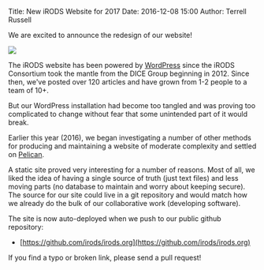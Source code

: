 Title: New iRODS Website for 2017
Date: 2016-12-08 15:00
Author: Terrell Russell

We are excited to announce the redesign of our website!

<div class="full_image"><img src="{filename}/images/2016_site_compare.jpg" /></div>

The iRODS website has been powered by [WordPress](https://wordpress.org/) since the iRODS Consortium took the mantle from the DICE Group beginning in 2012.  Since then, we've posted over 120 articles and have grown from 1-2 people to a team of 10+.

But our WordPress installation had become too tangled and was proving too complicated to change without fear that some unintended part of it would break.

Earlier this year (2016), we began investigating a number of other methods for producing and maintaining a website of moderate complexity and settled on [Pelican](http://blog.getpelican.com/).

A static site proved very interesting for a number of reasons.  Most of all, we liked the idea of having a single source of truth (just text files) and less moving parts (no database to maintain and worry about keeping secure).  The source for our site could live in a git repository and would match how we already do the bulk of our collaborative work (developing software).

The site is now auto-deployed when we push to our public github repository:

- [https://github.com/irods/irods.org](https://github.com/irods/irods.org)

If you find a typo or broken link, please send a pull request!
